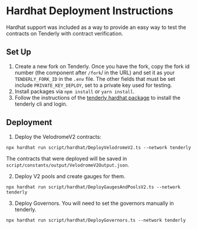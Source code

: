 # Hardhat Deployment Instructions

Hardhat support was included as a way to provide an easy way to test the contracts on Tenderly with contract verification. 

## Set Up

1. Create a new fork on Tenderly. Once you have the fork, copy the fork id number (the component after `/fork`/ in the URL) and set it as your `TENDERLY_FORK_ID` in the `.env` file. The other fields that must be set include `PRIVATE_KEY_DEPLOY`, set to a private key used for testing.
2. Install packages via `npm install` or `yarn install`.
3. Follow the instructions of the [tenderly hardhat package](https://github.com/Tenderly/hardhat-tenderly/tree/master/packages/tenderly-hardhat) to install the tenderly cli and login.

## Deployment

1. Deploy the VelodromeV2 contracts:

`npx hardhat run script/hardhat/DeployVelodromeV2.ts --network tenderly`

The contracts that were deployed will be saved in `script/constants/output/VelodromeV2Output.json`. 

2. Deploy V2 pools and create gauges for them.

`npx hardhat run script/hardhat/DeployGaugesAndPoolsV2.ts --network tenderly`

3. Deploy Governors. You will need to set the governors manually in tenderly.

`npx hardhat run script/hardhat/DeployGovernors.ts --network tenderly`
